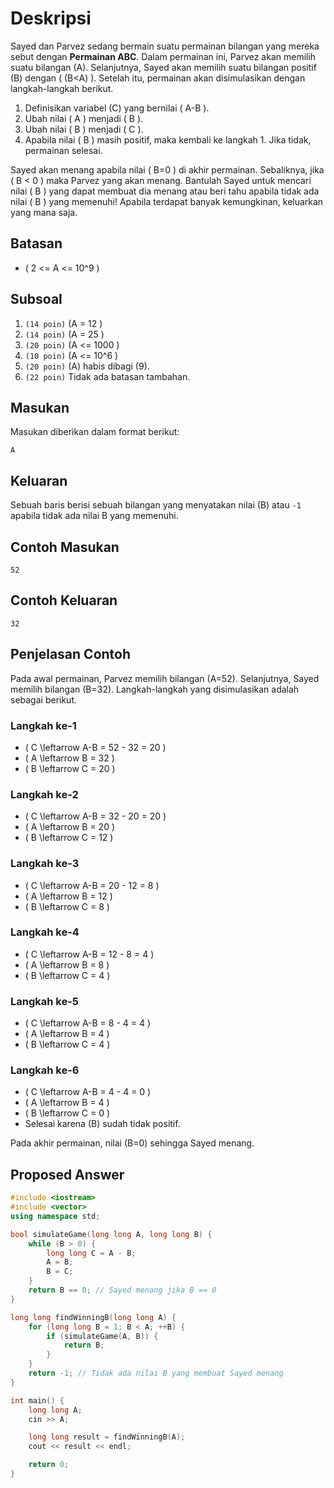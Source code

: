 # Deskripsi
Sayed dan Parvez sedang bermain suatu permainan bilangan yang mereka sebut dengan **Permainan ABC**. Dalam permainan ini, Parvez akan memilih suatu bilangan \(A\). Selanjutnya, Sayed akan memilih suatu bilangan positif \(B\) dengan \( (B<A) \). Setelah itu, permainan akan disimulasikan dengan langkah-langkah berikut.

1. Definisikan variabel \(C\) yang bernilai \( A-B \).
2. Ubah nilai \( A \) menjadi \( B \).
3. Ubah nilai \( B \) menjadi \( C \).
4. Apabila nilai \( B \) masih positif, maka kembali ke langkah 1. Jika tidak, permainan selesai.

Sayed akan menang apabila nilai \( B=0 \) di akhir permainan. Sebaliknya, jika \( B < 0 \) maka Parvez yang akan menang. Bantulah Sayed untuk mencari nilai \( B \) yang dapat membuat dia menang atau beri tahu apabila tidak ada nilai \( B \) yang memenuhi! Apabila terdapat banyak kemungkinan, keluarkan yang mana saja.

## Batasan
* \( 2 <= A <= 10^9 \)

## Subsoal
1. `(14 poin)` \(A = 12 \)
2. `(14 poin)` \(A = 25 \)
3. `(20 poin)` \(A <= 1000 \)
4. `(10 poin)` \(A <= 10^6 \)
5. `(20 poin)` \(A\) habis dibagi \(9\).
6. `(22 poin)` Tidak ada batasan tambahan.

## Masukan
Masukan diberikan dalam format berikut:

```
A
```

## Keluaran
Sebuah baris berisi sebuah bilangan yang menyatakan nilai \(B\) atau `-1` apabila tidak ada nilai B yang memenuhi.

## Contoh Masukan
```
52
```

## Contoh Keluaran
```
32
```

## Penjelasan Contoh
Pada awal permainan, Parvez memilih bilangan \(A=52\). Selanjutnya, Sayed memilih bilangan \(B=32\). Langkah-langkah yang disimulasikan adalah sebagai berikut.

### Langkah ke-1
* \( C \leftarrow A-B = 52 - 32 = 20 \)
* \( A \leftarrow B = 32 \)
* \( B \leftarrow C = 20 \)
### Langkah ke-2
* \( C \leftarrow A-B = 32 - 20 = 20 \)
* \( A \leftarrow B = 20 \)
* \( B \leftarrow C = 12 \)
### Langkah ke-3
* \( C \leftarrow A-B = 20 - 12 = 8 \)
* \( A \leftarrow B = 12 \)
* \( B \leftarrow C = 8 \)
### Langkah ke-4
* \( C \leftarrow A-B = 12 - 8 = 4 \)
* \( A \leftarrow B = 8 \)
* \( B \leftarrow C = 4 \)
### Langkah ke-5
* \( C \leftarrow A-B = 8 - 4 = 4 \)
* \( A \leftarrow B = 4 \)
* \( B \leftarrow C = 4 \)
### Langkah ke-6
* \( C \leftarrow A-B = 4 - 4 = 0 \)
* \( A \leftarrow B = 4 \)
* \( B \leftarrow C = 0 \)
* Selesai karena \(B\) sudah tidak positif.

Pada akhir permainan, nilai \(B=0\) sehingga Sayed menang.

## Proposed Answer
```cpp
#include <iostream>
#include <vector>
using namespace std;

bool simulateGame(long long A, long long B) {
    while (B > 0) {
        long long C = A - B;
        A = B;
        B = C;
    }
    return B == 0; // Sayed menang jika B == 0
}

long long findWinningB(long long A) {
    for (long long B = 1; B < A; ++B) {
        if (simulateGame(A, B)) {
            return B;
        }
    }
    return -1; // Tidak ada nilai B yang membuat Sayed menang
}

int main() {
    long long A;
    cin >> A;

    long long result = findWinningB(A);
    cout << result << endl;

    return 0;
}
```